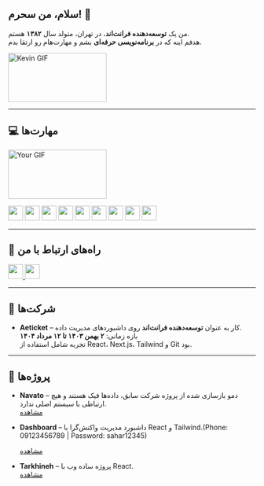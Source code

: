 ## سلام، من سحرم! 👋
من یک **توسعه‌دهنده فرانت‌اند**، در تهران، متولد سال **۱۳۸۲** هستم.  
هدفم اینه که در **برنامه‌نویسی حرفه‌ای** بشم و مهارت‌هام رو ارتقا بدم.


<img src="https://media.tenor.com/E2coFgQjRxgAAAAC/kevin.gif" alt="Kevin GIF" width="200px" height="100px">

---

## 💻 **مهارت‌ها**
<img src="https://media.tenor.com/bzmcx.gif" alt="Your GIF" width="200px" height="100px">
<p>
<img src="https://img.shields.io/badge/javascript-%23323330.svg?style=for-the-badge&logo=javascript&logoColor=%23F7DF1E" height="30px">
<img src="https://img.shields.io/badge/typescript-%23007ACC.svg?style=for-the-badge&logo=typescript&logoColor=white" height="30px">
<img src="https://img.shields.io/badge/Next.js-%23000000.svg?style=for-the-badge&logo=next.js&logoColor=white" height="30px">
<img src="https://img.shields.io/badge/react-%2320232a.svg?style=for-the-badge&logo=react&logoColor=%2361DAFB" height="30px">
<img src="https://img.shields.io/badge/tailwindcss-%2338B2AC.svg?style=for-the-badge&logo=tailwind-css&logoColor=white" height="30px">
<img src="https://img.shields.io/badge/bootstrap-%23563D7C.svg?style=for-the-badge&logo=bootstrap&logoColor=white" height="30px">
<img src="https://img.shields.io/badge/MUI-%230081CB.svg?style=for-the-badge&logo=mui&logoColor=white" height="30px">
<img src="https://img.shields.io/badge/HeroUI-%2300BFFF.svg?style=for-the-badge&logo=heroui&logoColor=white" height="30px">
<img src="https://img.shields.io/badge/git-%23F05033.svg?style=for-the-badge&logo=git&logoColor=white" height="30px">
</p>

---

## 👥 **راه‌های ارتباط با من**
<p>
<a href="https://mail.google.com/mail/?view=cm&fs=1&to=saharghazanfariast@gmail.com" target="_blank">
  <img src="https://img.shields.io/badge/Email-%23D14836.svg?style=for-the-badge&logo=gmail&logoColor=white" height="30px">
</a>

<a href="https://linkedin.com/in/sahar-ghazanfari-b763521b5" target="_blank">
  <img src="https://img.shields.io/badge/LinkedIn-%230077B5.svg?style=for-the-badge&logo=linkedin&logoColor=white" height="30px">
</a>
</p>

---
## 🏢 **شرکت‌ها**

- **Aeticket** – کار به عنوان **توسعه‌دهنده فرانت‌اند** روی داشبوردهای مدیریت داده.  
  بازه زمانی: **۲ بهمن ۱۴۰۳ تا ۱۲ مرداد ۱۴۰۴**  
  تجربه شامل استفاده از React، Next.js، Tailwind و Git بود.
  
---
## 🌟 **پروژه‌ها**
- **Navato** – دمو بازسازی شده از پروژه شرکت سابق، داده‌ها فیک هستند و هیچ ارتباطی با سیستم اصلی ندارد.  
  [مشاهده](https://navato-7atr.vercel.app)
  
- **Dashboard** – داشبورد مدیریت واکنش‌گرا با React و Tailwind.(Phone: 09123456789 | Password: sahar12345)

  [مشاهده](https://dashboards-flame.vercel.app)

- **Tarkhineh** – پروژه ساده وب با React.  
  [مشاهده](https://tarkhineh-phi.vercel.app)

